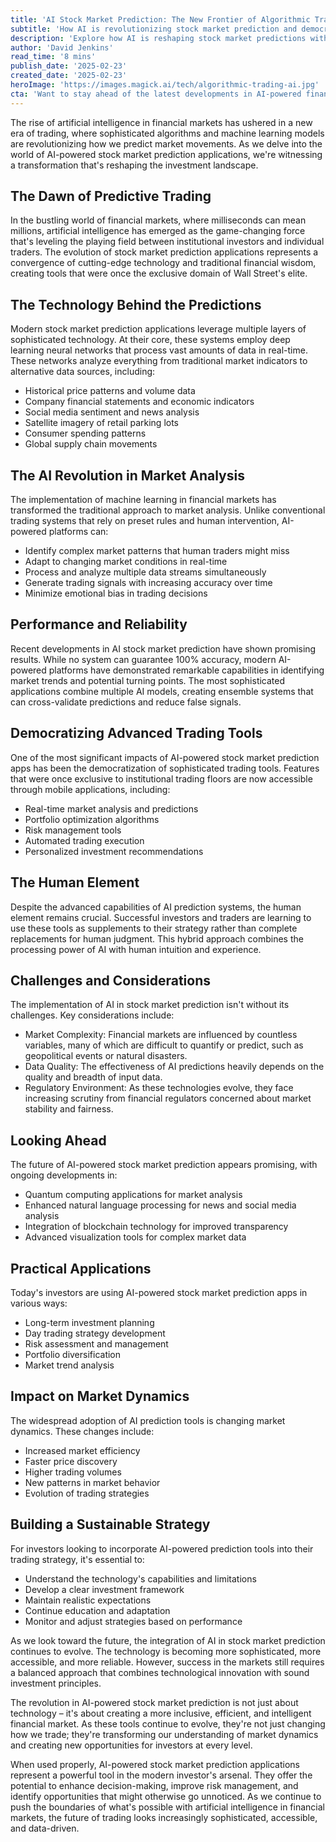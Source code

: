 ```yaml
---
title: 'AI Stock Market Prediction: The New Frontier of Algorithmic Trading'
subtitle: 'How AI is revolutionizing stock market prediction and democratizing sophisticated trading tools'
description: 'Explore how AI is reshaping stock market predictions with sophisticated algorithms and machine learning models, democratizing access to advanced trading tools. From real-time market analysis to personalized investment recommendations, discover how AI enhances decision-making and transforms market dynamics.'
author: 'David Jenkins'
read_time: '8 mins'
publish_date: '2025-02-23'
created_date: '2025-02-23'
heroImage: 'https://images.magick.ai/tech/algorithmic-trading-ai.jpg'
cta: 'Want to stay ahead of the latest developments in AI-powered financial technology? Follow us on LinkedIn for regular insights into the future of algorithmic trading and market prediction.'
---
```


The rise of artificial intelligence in financial markets has ushered in a new era of trading, where sophisticated algorithms and machine learning models are revolutionizing how we predict market movements. As we delve into the world of AI-powered stock market prediction applications, we're witnessing a transformation that's reshaping the investment landscape.

## The Dawn of Predictive Trading

In the bustling world of financial markets, where milliseconds can mean millions, artificial intelligence has emerged as the game-changing force that's leveling the playing field between institutional investors and individual traders. The evolution of stock market prediction applications represents a convergence of cutting-edge technology and traditional financial wisdom, creating tools that were once the exclusive domain of Wall Street's elite.

## The Technology Behind the Predictions

Modern stock market prediction applications leverage multiple layers of sophisticated technology. At their core, these systems employ deep learning neural networks that process vast amounts of data in real-time. These networks analyze everything from traditional market indicators to alternative data sources, including:

- Historical price patterns and volume data
- Company financial statements and economic indicators
- Social media sentiment and news analysis
- Satellite imagery of retail parking lots
- Consumer spending patterns
- Global supply chain movements

## The AI Revolution in Market Analysis

The implementation of machine learning in financial markets has transformed the traditional approach to market analysis. Unlike conventional trading systems that rely on preset rules and human intervention, AI-powered platforms can:

- Identify complex market patterns that human traders might miss
- Adapt to changing market conditions in real-time
- Process and analyze multiple data streams simultaneously
- Generate trading signals with increasing accuracy over time
- Minimize emotional bias in trading decisions

## Performance and Reliability

Recent developments in AI stock market prediction have shown promising results. While no system can guarantee 100% accuracy, modern AI-powered platforms have demonstrated remarkable capabilities in identifying market trends and potential turning points. The most sophisticated applications combine multiple AI models, creating ensemble systems that can cross-validate predictions and reduce false signals.

## Democratizing Advanced Trading Tools

One of the most significant impacts of AI-powered stock market prediction apps has been the democratization of sophisticated trading tools. Features that were once exclusive to institutional trading floors are now accessible through mobile applications, including:

- Real-time market analysis and predictions
- Portfolio optimization algorithms
- Risk management tools
- Automated trading execution
- Personalized investment recommendations

## The Human Element

Despite the advanced capabilities of AI prediction systems, the human element remains crucial. Successful investors and traders are learning to use these tools as supplements to their strategy rather than complete replacements for human judgment. This hybrid approach combines the processing power of AI with human intuition and experience.

## Challenges and Considerations

The implementation of AI in stock market prediction isn't without its challenges. Key considerations include:

- Market Complexity: Financial markets are influenced by countless variables, many of which are difficult to quantify or predict, such as geopolitical events or natural disasters.
- Data Quality: The effectiveness of AI predictions heavily depends on the quality and breadth of input data.
- Regulatory Environment: As these technologies evolve, they face increasing scrutiny from financial regulators concerned about market stability and fairness.

## Looking Ahead

The future of AI-powered stock market prediction appears promising, with ongoing developments in:

- Quantum computing applications for market analysis
- Enhanced natural language processing for news and social media analysis
- Integration of blockchain technology for improved transparency
- Advanced visualization tools for complex market data

## Practical Applications

Today's investors are using AI-powered stock market prediction apps in various ways:

- Long-term investment planning
- Day trading strategy development
- Risk assessment and management
- Portfolio diversification
- Market trend analysis

## Impact on Market Dynamics

The widespread adoption of AI prediction tools is changing market dynamics. These changes include:

- Increased market efficiency
- Faster price discovery
- Higher trading volumes
- New patterns in market behavior
- Evolution of trading strategies

## Building a Sustainable Strategy

For investors looking to incorporate AI-powered prediction tools into their trading strategy, it's essential to:

- Understand the technology's capabilities and limitations
- Develop a clear investment framework
- Maintain realistic expectations
- Continue education and adaptation
- Monitor and adjust strategies based on performance

As we look toward the future, the integration of AI in stock market prediction continues to evolve. The technology is becoming more sophisticated, more accessible, and more reliable. However, success in the markets still requires a balanced approach that combines technological innovation with sound investment principles.

The revolution in AI-powered stock market prediction is not just about technology – it's about creating a more inclusive, efficient, and intelligent financial market. As these tools continue to evolve, they're not just changing how we trade; they're transforming our understanding of market dynamics and creating new opportunities for investors at every level.

When used properly, AI-powered stock market prediction applications represent a powerful tool in the modern investor's arsenal. They offer the potential to enhance decision-making, improve risk management, and identify opportunities that might otherwise go unnoticed. As we continue to push the boundaries of what's possible with artificial intelligence in financial markets, the future of trading looks increasingly sophisticated, accessible, and data-driven.